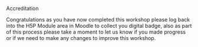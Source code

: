 Accreditation

Congratulations as you have now completed this workshop please log back into the H5P Module area in Moodle to collect you digital badge, also as part of this process please take a moment to let us know if you made progress or if we need to make any changes to improve this workshop.